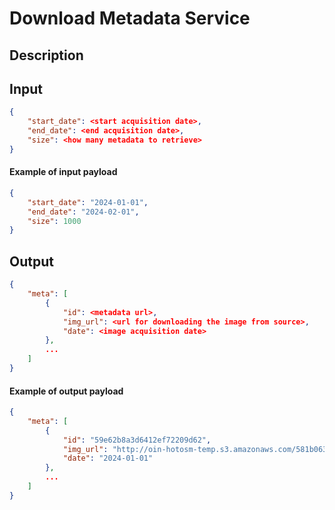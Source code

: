 # Download Metadata Service

## Description

## Input

```json
{
    "start_date": <start acquisition date>,
    "end_date": <end acquisition date>,
    "size": <how many metadata to retrieve>
}
```

#### Example of input payload
```json
{
    "start_date": "2024-01-01",
    "end_date": "2024-02-01",
    "size": 1000
}
```

## Output
```json
{
    "meta": [
        {
            "id": <metadata url>,
            "img_url": <url for downloading the image from source>,
            "date": <image acquisition date>
        },
        ...
    ]
}
```

#### Example of output payload
```json
{
    "meta": [
        {
            "id": "59e62b8a3d6412ef72209d62",
            "img_url": "http://oin-hotosm-temp.s3.amazonaws.com/581b063584ae75bb00ec7549/0/581b0892b0eae7f3b143a8ec.tif",
            "date": "2024-01-01"
        },
        ...
    ]
}
```
